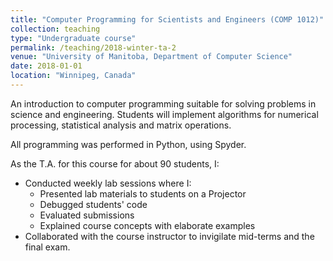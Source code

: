 ```yaml
---
title: "Computer Programming for Scientists and Engineers (COMP 1012)"
collection: teaching
type: "Undergraduate course"
permalink: /teaching/2018-winter-ta-2
venue: "University of Manitoba, Department of Computer Science"
date: 2018-01-01
location: "Winnipeg, Canada"
---
```



An introduction to computer programming suitable for solving problems in science and engineering. Students will implement algorithms for numerical processing, statistical analysis and matrix operations. 

All programming was performed in Python, using Spyder.

As the T.A. for this course for about 90 students, I:
  * Conducted weekly lab sessions where I:
    * Presented lab materials to students on a Projector
    * Debugged students' code
    * Evaluated submissions
    * Explained course concepts with elaborate examples 
  * Collaborated with the course instructor to invigilate mid-terms and the final exam.